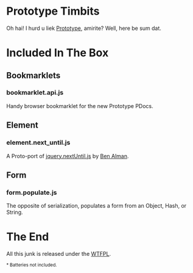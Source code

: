 Prototype Timbits
=================

Oh hai! I hurd u liek [Prototype](http://prototypejs.org/), amirite? Well, here be sum dat.

Included In The Box
===================

Bookmarklets
------------

### bookmarklet.api.js

Handy browser bookmarklet for the new Prototype PDocs.

Element
-------

### element.next_until.js

A Proto-port of [jquery.nextUntil.js](http://github.com/cowboy/jquery-misc/blob/master/jquery.ba-nextUntil.js) by [Ben Alman](http://benalman.com/).

Form
----

### form.populate.js

The opposite of serialization, populates a form from an Object, Hash, or String.

The End
=======

All this junk is released under the [WTFPL](http://sam.zoy.org/wtfpl/).

<small>* Batteries not included.</small>